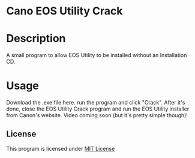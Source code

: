 # Cano EOS Utility Crack

# Description

A small program to allow EOS Utility to be installed without an Installation CD.

# Usage

Download the .exe file here. run the program and click "Crack". After it's done, close the EOS Utility Crack program and run the EOS Utility installer from Canon's website. Video coming soon (but it's pretty simple though)!

## License
This program is licensed under [MIT License](https://github.com/tino1b2be/eosutilitycrack/blob/master/LICENSE)
